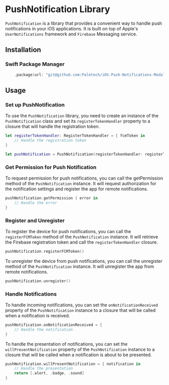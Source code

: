 # PushNotification Library

`PushNotification` is a library that provides a convenient way to handle push notifications in your iOS applications. It is built on top of Apple's `UserNotifications` framework and `Firebase` Messaging service.

## Installation
### Swift Package Manager

```swift
    .package(url: "git@github.com:Paletech/iOS-Push-Notifications-Module.git", from: "1.0.0"),
```

## Usage
### Set up PushNotification

To use the `PushNotification` library, you need to create an instance of the `PushNotification` class and set its `registerTokenHandler` property to a closure that will handle the registration token.

```swift
let registerTokenHandler: RegisterTokenHandler = { fcmToken in
    // Handle the registration token
}

let pushNotification = PushNotification(registerTokenHandler: registerTokenHandler)
```

### Get Permission for Push Notification

To request permission for push notifications, you can call the getPermission method of the `PushNotification` instance. It will request authorization for the notification settings and register the app for remote notifications.

```swift
pushNotification.getPermission { error in
    // Handle the error
}
```

### Register and Unregister

To register the device for push notifications, you can call the `registerFCMToken` method of the `PushNotification` instance. It will retrieve the Firebase registration token and call the `registerTokenHandler` closure.
```swift
pushNotification.registerFCMToken()
```
To unregister the device from push notifications, you can call the unregister method of the `PushNotification` instance. It will unregister the app from remote notifications.
```swift
pushNotification.unregister()
```

### Handle Notifications

To handle incoming notifications, you can set the `onNotificationReceived` property of the `PushNotification` instance to a closure that will be called when a notification is received.

```swift
pushNotification.onNotificationReceived = {
    // Handle the notification
}
```

To handle the presentation of notifications, you can set the `willPresentNotification` property of the `PushNotification` instance to a closure that will be called when a notification is about to be presented.

```swift
pushNotification.willPresentNotification = { notification in
    // Handle the presentation
    return [.alert, .badge, .sound]
}
```
